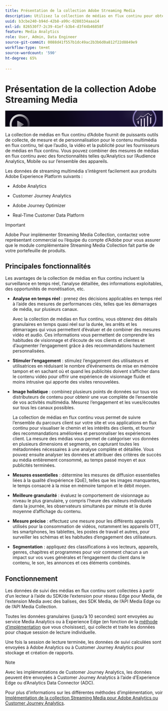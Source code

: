 ```yaml
---
title: Présentation de la collection Adobe Streaming Media
description: Utilisez la collection de médias en flux continu pour obtenir de puissantes informations sur le contenu, l’audio et les publicités.
uuid: b3cbe240-b94d-42b8-a99c-0280334aaa14
exl-id: 826530f7-2c39-41ef-b3b4-d3f44b46858f
feature: Media Analytics
role: User, Admin, Data Engineer
source-git-commit: 0088d41f557b1dc49ac2b3b6d0a812f22d8849e9
workflow-type: tm+mt
source-wordcount: '590'
ht-degree: 65%

---
```


# Présentation de la collection Adobe Streaming Media

![Bannière](./assets/media_analytics_banner.png)

La collection de médias en flux continu d’Adobe fournit de puissants outils de collecte, de mesure et de personnalisation pour le contenu multimédia en flux continu, tel que l’audio, la vidéo et la publicité pour les fournisseurs de médias en flux continu. Vous pouvez combiner des mesures de médias en flux continu avec des fonctionnalités telles qu’Analytics sur l’Audience Analytics, Mobile ou sur l’ensemble des appareils.

Les données de streaming multimédia s’intègrent facilement aux produits Adobe Experience Platform suivants :

* Adobe Analytics

* Customer Journey Analytics

* Adobe Journey Optimizer

* Real-Time Customer Data Platform

>[!IMPORTANT]
>
>Adobe Pour implémenter Streaming Media Collection, contactez votre représentant commercial ou l’équipe du compte d’Adobe pour vous assurer que le module complémentaire Streaming Media Collection fait partie de votre portefeuille de produits.

## Principales fonctionnalités

Les avantages de la collection de médias en flux continu incluent la surveillance en temps réel, l’analyse détaillée, des informations exploitables, des opportunités de monétisation, etc.

* **Analyse en temps réel** : prenez des décisions applicables en temps réel à l’aide des mesures de performances clés, telles que les démarrages de média, sur plusieurs canaux.

  Avec la collection de médias en flux continu, vous obtenez des détails granulaires en temps quasi réel sur la durée, les arrêts et les démarrages qui vous permettent d’évaluer et de combiner des mesures vidéo et audio. Ces informations vous permettent de comprendre les habitudes de visionnage et d’écoute de vos clients et clientes et d’augmenter l’engagement grâce à des recommandations hautement personnalisées.

* **Stimuler l’engagement** : stimulez l’engagement des utilisateurs et utilisatrices en réduisant le nombre d’événements de mise en mémoire tampon et en sachant où et quand les publicités doivent s’afficher dans le contenu vidéo pour offrir une expérience de visionnage fluide et moins intrusive qui apporte des visites renouvelées.

* **Image holistique** : combinez plusieurs points de données sur tous vos distributeurs de contenu pour obtenir une vue complète de l’ensemble de vos activités multimédia. Mesurez l’engagement et les vues/écoutes sur tous les canaux possibles.

  La collection de médias en flux continu vous permet de suivre l’ensemble du parcours client sur votre site et vos applications en flux continu pour visualiser le chemin et les intérêts des clients, et fournir des recommandations améliorées et personnaliser les expériences client.  La mesure des médias vous permet de catégoriser vos données en plusieurs dimensions et segments, en capturant toutes les métadonnées nécessaires à une analyse complète et détaillée. Vous pouvez ensuite analyser les données et attribuer des critères de succès au média entièrement consommé, au temps passé moyen et aux publicités terminées.

* **Mesures essentielles** : détermine les mesures de diffusion essentielles liées à la qualité d’expérience (QoE), telles que les images manquantes, le temps consacré à la mise en mémoire tampon et le débit moyen.

* **Meilleure granularité** : évaluez le comportement de visionnage au niveau le plus granulaire, y compris l’heure des visiteurs individuels dans la journée, les observateurs simultanés par minute et la durée moyenne d’affichage du contenu.

* **Mesure précise** : effectuez une mesure pour les différents appareils utilisés pour la consommation de vidéos, notamment les appareils OTT, les smartphones, les tablettes, les postes de travail et autres, pour surveiller les schémas et les habitudes d’engagement des utilisateurs.

* **Segmentation** : appliquez des classifications à vos lecteurs, appareils, genres, chapitres et programmes pour voir comment chacun a un impact sur vos vues générales et l’engagement du client dans le contenu, le son, les annonces et ces éléments combinés.


## Fonctionnement

Les données de suivi des médias en flux continu sont collectées à partir d’un lecteur à l’aide du SDK/de l’extension pour réseau Edge pour Media, de l’extension Media avec des balises, des SDK Media, de l’API Media Edge ou de l’API Media Collection.

Toutes les données granulaires (jusqu’à 10 secondes) sont envoyées au service Media Analytics ou à Experience Edge (en fonction de la [méthode d’implémentation](/help/implementation/overview.md) que vous choisissez), qui collecte et traite les données pour chaque session de lecture individuelle.

Une fois la session de lecture terminée, les données de suivi calculées sont envoyées à Adobe Analytics ou à Customer Journey Analytics pour stockage et création de rapports.

>[!NOTE]
>
>Avec les implémentations de Customer Journey Analytics, les données peuvent être envoyées à Customer Journey Analytics à l’aide d’Experience Edge ou d’Analytics Data Connector (ADC).


Pour plus d’informations sur les différentes méthodes d’implémentation, voir [ Implémentation de la collection Streaming Media pour Adobe Analytics ou Customer Journey Analytics](/help/implementation/overview.md).
